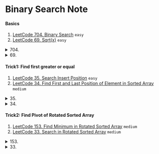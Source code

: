 # Binary Search Note
####    Basics
1.  [LeetCode 704. Binary Search](https://leetcode.com/problems/binary-search/) ``easy``
1.  [LeetCode 69. Sqrt(x)](https://leetcode.com/problems/sqrtx/) ``easy``


<details>
    <summary>704.  </summary>

```js
var search = function(nums, target) {
    let left = 0;
    let right = nums.length - 1;
    
    while (right >= left) {
        let mid = Math.floor((left + right) / 2);
        
        if (nums[mid] === target) {
            return mid;
        } else if(nums[mid] > target) {
            right = mid - 1;
        } else {
            left = mid + 1;
        }
    }
    
    return -1;
};
```
</details>

<details>
    <summary>69.  </summary>

```js
var mySqrt = function(x) {
  if (x === 0) return 0;

  let left = 1;
  let right = x;

  while (left < right) {
    const mid = Math.floor((left + right)/ 2);

    if (mid** 2 === x) return mid;

    if (mid** 2 < x && (mid + 1)**2 > x) return mid;

    if (mid**2 > x) {
      right = mid - 1;
    } else {
      left = mid + 1;
    }
  }
  return left;
};
```
</details>

####    Trick1: Find first greater or equal 
1.  [LeetCode 35. Search Insert Position](https://leetcode.com/problems/search-insert-position/) ``easy``
2.  [LeetCode 34. Find First and Last Position of Element in Sorted Array](https://leetcode.com/problems/find-first-and-last-position-of-element-in-sorted-array/) ``medium``

<details>
    <summary>35.  </summary>

```js
var searchInsert = function(nums, target) {
  let left = 0;
  let right = nums.length;

  while (left < right) {
    const mid = Math.floor((left + right) / 2);
    if (nums[mid] < target) {
      left = mid + 1;
    } else {
      right = mid;
    }
  }
  return left;

};
```
</details>

<details>
    <summary>34.  </summary>

```js
var searchRange = function(nums, target) {
  let right = findFirstGreaterOrEqual(nums, target + 1);
  let left = findFirstGreaterOrEqual(nums, target);

  if (left === right) return [-1, -1];

  return [left, right - 1];
};

const findFirstGreaterOrEqual = (arr, tar) => {
  let left = 0;
  let right = arr.length;

  while (left < right) {
    const mid = Math.floor((left + right) / 2);
    if (arr[mid] < tar) {
      left = mid + 1;
    } else {
      right = mid;
    }
  }
  return left;
};
```
</details>

####    Trick2: Find Pivot of Rotated Sorted Array
1.  [LeetCode 153. Find Minimum in Rotated Sorted Array](https://leetcode.com/problems/find-minimum-in-rotated-sorted-array/) ``medium``
1.  [LeetCode 33. Search in Rotated Sorted Array](https://leetcode.com/problems/search-in-rotated-sorted-array/) ``medium``
<details>
    <summary>153.  </summary>

```js
var findMin = function(nums) {
  let left = 0;
  let right = nums.length - 1;

  while (left < right) {
    const mid = Math.floor((left + right) / 2);
    if (nums[mid] < nums[right]) {
      right = mid;
    } else {
      left = mid + 1;
    }
  }
  return nums[left];
};
```
</details>

<details>
    <summary>33.  </summary>

```js
var search = function(nums, target) {
  const pivot = findPivot(nums);
  const size = nums.length;


  if (nums[pivot] <= target && target <= nums[size - 1]) {
    return bs(nums, pivot, size - 1, target);
  }
  return bs(nums, 0, pivot - 1, target);
};

const bs = (arr, l, r, tar) => {
  let left = l;
  let right = r;

  while (left <= right) {
    const mid = Math.floor((left + right)/ 2);
    if (arr[mid] === tar) return mid;

    if (arr[mid] < tar) {
      left = mid + 1;
    } else {
      right = mid - 1;
    }
  }
  return -1;
};

const findPivot = arr => {
  let left = 0;
  let right = arr.length - 1;

  while (left < right) {
    const mid = Math.floor((left + right) / 2);

    if (arr[mid] > arr[right]) {
      left = mid + 1;
    } else {
      right = mid;
    }
  }

  return left;
};
```
</details>
